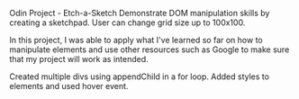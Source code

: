 Odin Project - Etch-a-Sketch
Demonstrate DOM manipulation skills by creating a sketchpad.
User can change grid size up to 100x100.

In this project, I was able to apply what I've learned so far on how to manipulate elements and use other resources such as Google to make sure that my project will work as intended.

Created multiple divs using appendChild in a for loop. Added styles to elements and used hover event.